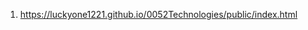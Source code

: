 <!--https://github.com/luckyone1221/0052Technologies-->

1. <https://luckyone1221.github.io/0052Technologies/public/index.html>